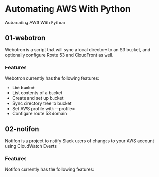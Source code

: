 # Automating AWS With Python

Automating AWS With Python

## 01-webotron

Webotron is a script that will sync a local directory to an S3 bucket, and optionally configure Route 53 and CloudFront as well.

### Features

Webotron currently has the following features:

- List bucket
- List contents of a bucket
- Create and set up bucket
- Sync directory tree to bucket
- Set AWS profile with --profile=<profileName>
- Configure route 53 domain

## 02-notifon

Notifon is a project to notify Slack users of changes to your AWS account using CloudWatch Events

### Features

Notifon currently has the following features:
